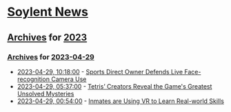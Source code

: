 # [Soylent News](../../../README.md)

## [Archives](../../index.md) for [2023](../index.md)

### [Archives](../../index.md) for [2023-04-29](index.md)

* [2023-04-29, 10:18:00](https://soylentnews.org/article.pl?sid=23/04/28/120239&from=rss) - [Sports Direct Owner Defends Live Face-recognition Camera Use](https://soylentnews.org/article.pl?sid=23/04/28/120239&from=rss)
* [2023-04-29, 05:37:00](https://soylentnews.org/article.pl?sid=23/04/28/1148247&from=rss) - [Tetris’ Creators Reveal the Game's Greatest Unsolved Mysteries](https://soylentnews.org/article.pl?sid=23/04/28/1148247&from=rss)
* [2023-04-29, 00:54:00](https://soylentnews.org/article.pl?sid=23/04/28/1144214&from=rss) - [Inmates are Using VR to Learn Real-world Skills](https://soylentnews.org/article.pl?sid=23/04/28/1144214&from=rss)
